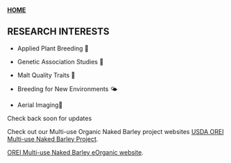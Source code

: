 **<span style="color: grey;"> [HOME](./index.md) </span>**

## RESEARCH INTERESTS  

* Applied Plant Breeding 🌾

* Genetic Association Studies 🧬

* Malt Quality Traits 🍺

* Breeding for New Environments 🌤️

* Aerial Imaging🚁


Check back soon for updates

Check out our Multi-use Organic Naked Barley project websites
 [USDA OREI Multi-use Naked Barley Project](https://barleyworld.org/orei-project).
 
  [OREI Multi-use Naked Barley eOrganic website](https://eorganic.info/Barley).

